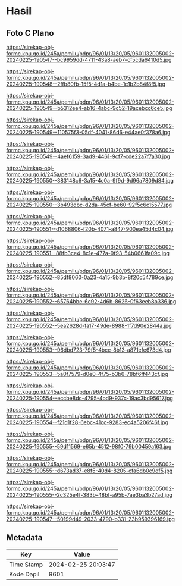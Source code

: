 # Hasil

## Foto C Plano

https://sirekap-obj-formc.kpu.go.id/245a/pemilu/pdpr/96/01/13/20/05/9601132005002-20240225-190547--bc9959dd-4711-43a8-aeb7-cf5cda6410d5.jpg

https://sirekap-obj-formc.kpu.go.id/245a/pemilu/pdpr/96/01/13/20/05/9601132005002-20240225-190548--2ffb80fb-15f5-4d1a-b4be-1c1b2b84f8f5.jpg

https://sirekap-obj-formc.kpu.go.id/245a/pemilu/pdpr/96/01/13/20/05/9601132005002-20240225-190549--b5312ee4-ab16-4abc-9c52-19acebcc6ce5.jpg

https://sirekap-obj-formc.kpu.go.id/245a/pemilu/pdpr/96/01/13/20/05/9601132005002-20240225-190549--110575f3-05df-4041-86d6-e44ae0f378a6.jpg

https://sirekap-obj-formc.kpu.go.id/245a/pemilu/pdpr/96/01/13/20/05/9601132005002-20240225-190549--4aef6159-3ad9-4461-9cf7-cde22a7f7a30.jpg

https://sirekap-obj-formc.kpu.go.id/245a/pemilu/pdpr/96/01/13/20/05/9601132005002-20240225-190550--383148c6-3a15-4c0a-9f9d-9d96a7809d84.jpg

https://sirekap-obj-formc.kpu.go.id/245a/pemilu/pdpr/96/01/13/20/05/9601132005002-20240225-190550--3b493dbc-d2da-45cf-be60-92f5c6c15577.jpg

https://sirekap-obj-formc.kpu.go.id/245a/pemilu/pdpr/96/01/13/20/05/9601132005002-20240225-190551--d1068806-f20b-4071-a847-900ea45d4c04.jpg

https://sirekap-obj-formc.kpu.go.id/245a/pemilu/pdpr/96/01/13/20/05/9601132005002-20240225-190551--88fb3ce4-8c1e-477a-9f93-54b0661fa09c.jpg

https://sirekap-obj-formc.kpu.go.id/245a/pemilu/pdpr/96/01/13/20/05/9601132005002-20240225-190552--85df8060-0a23-4a15-9b3b-8f20c54789ce.jpg

https://sirekap-obj-formc.kpu.go.id/245a/pemilu/pdpr/96/01/13/20/05/9601132005002-20240225-190552--65764bbe-6c92-4d6b-8626-0f63eeb8b336.jpg

https://sirekap-obj-formc.kpu.go.id/245a/pemilu/pdpr/96/01/13/20/05/9601132005002-20240225-190552--5ea2628d-fa17-49de-8988-1f7d90e2844a.jpg

https://sirekap-obj-formc.kpu.go.id/245a/pemilu/pdpr/96/01/13/20/05/9601132005002-20240225-190553--96dbd723-79f5-4bce-8b13-a871efe673d4.jpg

https://sirekap-obj-formc.kpu.go.id/245a/pemilu/pdpr/96/01/13/20/05/9601132005002-20240225-190553--5a0f7579-d0e0-4f75-b3b6-78bf6ff443cf.jpg

https://sirekap-obj-formc.kpu.go.id/245a/pemilu/pdpr/96/01/13/20/05/9601132005002-20240225-190554--eccbe8dc-4795-4bd9-937c-19ac3bd95617.jpg

https://sirekap-obj-formc.kpu.go.id/245a/pemilu/pdpr/96/01/13/20/05/9601132005002-20240225-190554--f21d1f28-6ebc-41cc-9283-ec4a5206f46f.jpg

https://sirekap-obj-formc.kpu.go.id/245a/pemilu/pdpr/96/01/13/20/05/9601132005002-20240225-190555--59d11569-e65b-4512-98f0-79b00459a163.jpg

https://sirekap-obj-formc.kpu.go.id/245a/pemilu/pdpr/96/01/13/20/05/9601132005002-20240225-190555--d673ad37-e8f5-40d4-8205-cfa6db0c9df5.jpg

https://sirekap-obj-formc.kpu.go.id/245a/pemilu/pdpr/96/01/13/20/05/9601132005002-20240225-190555--2c325e4f-383b-48bf-a95b-7ae3ba3b27ad.jpg

https://sirekap-obj-formc.kpu.go.id/245a/pemilu/pdpr/96/01/13/20/05/9601132005002-20240225-190547--50199d49-2033-4790-b331-23b959396169.jpg


## Metadata

| Key        | Value               |
| ---------- | ------------------- |
| Time Stamp | 2024-02-25 20:03:47 |
| Kode Dapil | 9601                |



